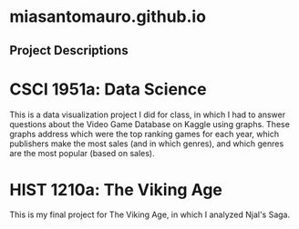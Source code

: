 # miasantomauro.github.io

## Project Descriptions

# CSCI 1951a: Data Science
This is a data visualization project I did for class, in which I had to answer questions about the Video Game Database on Kaggle using graphs. These graphs address which were the top ranking games for each year, which publishers make the most sales (and in which genres), and which genres are the most popular (based on sales).

# HIST 1210a: The Viking Age
This is my final project for The Viking Age, in which I analyzed Njal's Saga.
